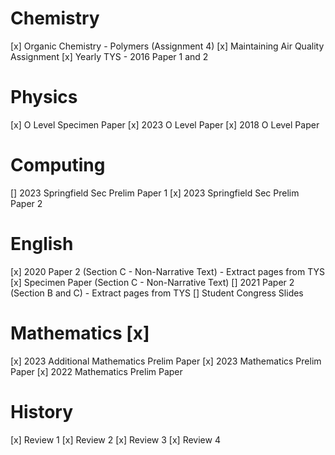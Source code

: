 # Chemistry
[x] Organic Chemistry - Polymers (Assignment 4)
[x] Maintaining Air Quality Assignment
[x] Yearly TYS - 2016 Paper 1 and 2

# Physics
[x] O Level Specimen Paper
[x] 2023 O Level Paper
[x] 2018 O Level Paper

# Computing
[] 2023 Springfield Sec Prelim Paper 1
[x] 2023 Springfield Sec Prelim Paper 2

# English
[x] 2020 Paper 2 (Section C - Non-Narrative Text) - Extract pages from TYS
[x] Specimen Paper (Section C - Non-Narrative Text)
[] 2021 Paper 2 (Section B and C) - Extract pages from TYS
[] Student Congress Slides

# Mathematics [x]
[x] 2023 Additional Mathematics Prelim Paper
[x] 2023 Mathematics Prelim Paper
[x] 2022 Mathematics Prelim Paper

# History
[x] Review 1
[x] Review 2
[x] Review 3
[x] Review 4
